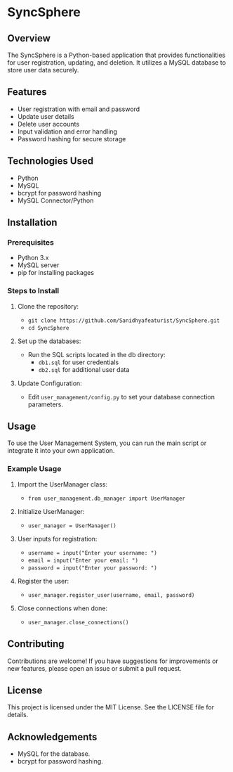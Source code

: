 # SyncSphere

## Overview
The SyncSphere is a Python-based application that provides functionalities for user registration, updating, and deletion. It utilizes a MySQL database to store user data securely.

## Features
- User registration with email and password
- Update user details
- Delete user accounts
- Input validation and error handling
- Password hashing for secure storage

## Technologies Used
- Python
- MySQL
- bcrypt for password hashing
- MySQL Connector/Python

## Installation

### Prerequisites
- Python 3.x
- MySQL server
- pip for installing packages

### Steps to Install
1. Clone the repository:
   - `git clone https://github.com/Sanidhyafeaturist/SyncSphere.git`
   - `cd SyncSphere`

3. Set up the databases:
   - Run the SQL scripts located in the db directory:
     - `db1.sql` for user credentials
     - `db2.sql` for additional user data

4. Update Configuration:
   - Edit `user_management/config.py` to set your database connection parameters.

## Usage
To use the User Management System, you can run the main script or integrate it into your own application.

### Example Usage
1. Import the UserManager class:
   - `from user_management.db_manager import UserManager`

2. Initialize UserManager:
   - `user_manager = UserManager()`

3. User inputs for registration:
   - `username = input("Enter your username: ")`
   - `email = input("Enter your email: ")`
   - `password = input("Enter your password: ")`

4. Register the user:
   - `user_manager.register_user(username, email, password)`

5. Close connections when done:
   - `user_manager.close_connections()`

## Contributing
Contributions are welcome! If you have suggestions for improvements or new features, please open an issue or submit a pull request.

## License
This project is licensed under the MIT License. See the LICENSE file for details.

## Acknowledgements
- MySQL for the database.
- bcrypt for password hashing.
